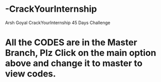 # -CrackYourInternship
Arsh Goyal CrackYourInternship 45 Days Challenge
# All the CODES are in the Master Branch, Plz Click on the main option above and change it to master to view codes.
